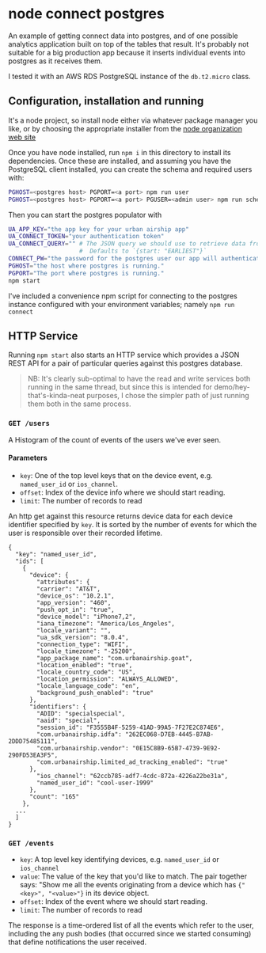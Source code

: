 # node connect postgres

An example of getting connect data into postgres, and of one possible analytics
application built on top of the tables that result. It's probably not suitable
for a big production app because it inserts individual events into postgres as
it receives them.

I tested it with an AWS RDS PostgreSQL instance of the `db.t2.micro` class. 

## Configuration, installation and running

It's a node project, so install node either via whatever package manager you like, 
or by choosing the appropriate installer from the 
[node organization web site](https://nodejs.org/en/download/)

Once you have node installed, run `npm i` in this directory to install its
dependencies. Once these are installed, and assuming you have the PostgreSQL
client installed, you can create the schema and required users with:

```bash
PGHOST=<postgres host> PGPORT=<a port> npm run user 
PGHOST=<postgres host> PGPORT=<a port> PGUSER=<admin user> npm run schema
```

Then you can start the postgres populator with 

```bash
UA_APP_KEY="the app key for your urban airship app"
UA_CONNECT_TOKEN="your authentication token"
UA_CONNECT_QUERY="" # The JSON query we should use to retrieve data from connect.
                    #  Defaults to `{start: "EARLIEST"}`
CONNECT_PW="the password for the postgres user our app will authenticate as in order to store data in postgres."
PGHOST="the host where postgres is running."
PGPORT="The port where postgres is running."
npm start
```

I've included a convenience npm script for connecting to the postgres instance
configured with your environment variables; namely `npm run connect`

## HTTP Service

Running `npm start` also starts an HTTP service which provides a JSON REST API
for a pair of particular queries against this postgres database. 

> NB: It's clearly sub-optimal to have the read and write services both running
> in the same thread, but since this is intended for demo/hey-that's-kinda-neat
> purposes, I chose the simpler path of just running them both in the same
> process. 

### `GET /users`

A Histogram of the count of events of the users we've ever seen.

#### Parameters

- `key`: One of the top level keys that on the device event, e.g.
         `named_user_id` or `ios_channel`.
- `offset`: Index of the device info where we should start reading.
- `limit`: The number of records to read

An http get against this resource returns device data for each device identifier
specified by `key`. It is sorted by the number of events for which the user is
responsible over their recorded lifetime. 

```
{
  "key": "named_user_id",
  "ids": [
    {
      "device": {
        "attributes": {
        "carrier": "AT&T",
        "device_os": "10.2.1",
        "app_version": "460",
        "push_opt_in": "true",
        "device_model": "iPhone7,2",
        "iana_timezone": "America/Los_Angeles",
        "locale_variant": "",
        "ua_sdk_version": "8.0.4",
        "connection_type": "WIFI",
        "locale_timezone": "-25200",
        "app_package_name": "com.urbanairship.goat",
        "location_enabled": "true",
        "locale_country_code": "US",
        "location_permission": "ALWAYS_ALLOWED",
        "locale_language_code": "en",
        "background_push_enabled": "true"
      },
      "identifiers": {
        "ADID": "specialspecial",
        "aaid": "special",
        "session_id": "F3555B4F-5259-41AD-99A5-7F27E2C874E6",
        "com.urbanairship.idfa": "262EC068-D7EB-4445-B7AB-2DDD75485111",
        "com.urbanairship.vendor": "0E15C8B9-65B7-4739-9E92-290FD53EA3F5",
        "com.urbanairship.limited_ad_tracking_enabled": "true"
      },
        "ios_channel": "62ccb785-adf7-4cdc-872a-4226a22be31a",
        "named_user_id": "cool-user-1999"
      },
      "count": "165"
    },
  ...
  ]
}
```

### `GET /events`

- `key`: A top level key identifying devices, e.g. `named_user_id` or
  `ios_channel`
- `value`: The value of the key that you'd like to match. The pair together
  says: "Show me all the events originating from a device which has `{"<key>",
  "<value>"}` in its device object.
- `offset`: Index of the event where we should start reading.
- `limit`: The number of records to read

The response is a time-ordered list of all the events which refer to the user,
including the any push bodies (that occurred since we started consuming) that
define notifications the user received.


